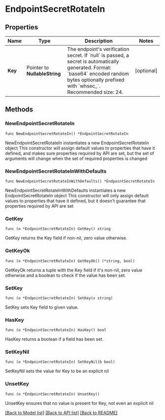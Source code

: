 # EndpointSecretRotateIn

## Properties

Name | Type | Description | Notes
------------ | ------------- | ------------- | -------------
**Key** | Pointer to **NullableString** | The endpoint&#39;s verification secret. If &#x60;null&#x60; is passed, a secret is automatically generated. Format: &#x60;base64&#x60; encoded random bytes optionally prefixed with &#x60;whsec_&#x60;. Recommended size: 24. | [optional] 

## Methods

### NewEndpointSecretRotateIn

`func NewEndpointSecretRotateIn() *EndpointSecretRotateIn`

NewEndpointSecretRotateIn instantiates a new EndpointSecretRotateIn object
This constructor will assign default values to properties that have it defined,
and makes sure properties required by API are set, but the set of arguments
will change when the set of required properties is changed

### NewEndpointSecretRotateInWithDefaults

`func NewEndpointSecretRotateInWithDefaults() *EndpointSecretRotateIn`

NewEndpointSecretRotateInWithDefaults instantiates a new EndpointSecretRotateIn object
This constructor will only assign default values to properties that have it defined,
but it doesn't guarantee that properties required by API are set

### GetKey

`func (o *EndpointSecretRotateIn) GetKey() string`

GetKey returns the Key field if non-nil, zero value otherwise.

### GetKeyOk

`func (o *EndpointSecretRotateIn) GetKeyOk() (*string, bool)`

GetKeyOk returns a tuple with the Key field if it's non-nil, zero value otherwise
and a boolean to check if the value has been set.

### SetKey

`func (o *EndpointSecretRotateIn) SetKey(v string)`

SetKey sets Key field to given value.

### HasKey

`func (o *EndpointSecretRotateIn) HasKey() bool`

HasKey returns a boolean if a field has been set.

### SetKeyNil

`func (o *EndpointSecretRotateIn) SetKeyNil(b bool)`

 SetKeyNil sets the value for Key to be an explicit nil

### UnsetKey
`func (o *EndpointSecretRotateIn) UnsetKey()`

UnsetKey ensures that no value is present for Key, not even an explicit nil

[[Back to Model list]](../README.md#documentation-for-models) [[Back to API list]](../README.md#documentation-for-api-endpoints) [[Back to README]](../README.md)


